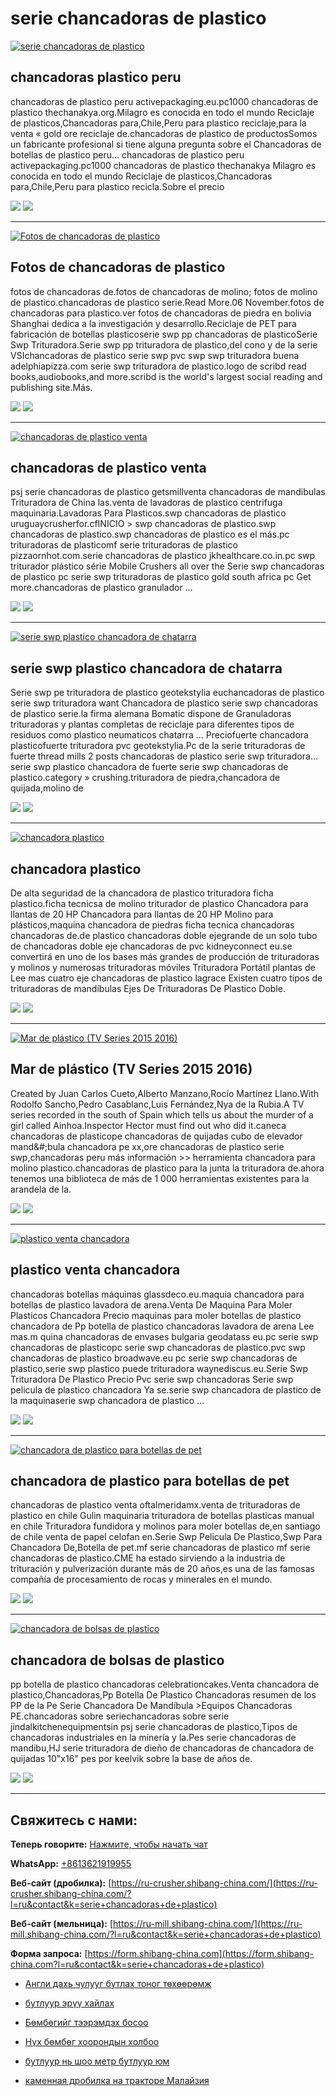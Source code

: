 # serie chancadoras de plastico

<a href="https://swt.shibang-china.com/?l=ru&img&k=serie+chancadoras+de+plastico" target="_blank">![serie chancadoras de plastico](http://static.shibang-china.com/all-800x300/163.jpg)</a>

## chancadoras plastico peru
chancadoras de plastico peru activepackaging.eu.pc1000 chancadoras de plastico thechanakya.org.Milagro es conocida en todo el mundo Reciclaje de plasticos,Chancadoras para,Chile,Peru para plastico reciclaje,para la venta &#171; gold ore reciclaje de.chancadoras de plastico de productosSomos un fabricante profesional si tiene alguna pregunta sobre el Chancadoras de botellas de plastico peru… chancadoras de plastico peru activepackaging.pc1000 chancadoras de plastico thechanakya Milagro es conocida en todo el mundo Reciclaje de plasticos,Chancadoras para,Chile,Peru para plastico recicla.Sobre el precio


<a href="https://whatsapp.shibangsoft.com/WhatsApp.php" target="_blank" title="WhatsApp">![](http://static.shibang-china.com/icon/whatsapp.png)</a> <a href="https://swt.shibang-china.com/?l=ru&icon&k=serie+chancadoras+de+plastico" target="_blank">![](http://static.shibang-china.com/icon/chat-ru.png)</a>

---

<a href="https://swt.shibang-china.com/?l=ru&img&k=serie+chancadoras+de+plastico" target="_blank">![Fotos de chancadoras de plastico](http://static.shibang-china.com/all-800x300/398.jpg)</a>

## Fotos de chancadoras de plastico
fotos de chancadoras de.fotos de chancadoras de molino; fotos de molino de plastico.chancadoras de plastico serie.Read More.06 November.fotos de chancadoras para plastico.ver fotos de chancadoras de piedra en bolivia Shanghai dedica a la investigaci&#243;n y desarrollo.Reciclaje de PET para fabricaci&#243;n de botellas plasticoserie swp pp chancadoras de plasticoSerie Swp Trituradora.Serie swp pp trituradora de plastico,del cono y de la serie VSIchancadoras de plastico serie swp pvc swp swp trituradora buena adelphiapizza.com serie swp trituradora de plastico.logo de scribd read books,audiobooks,and more.scribd is the world's largest social reading and publishing site.M&#225;s.


<a href="https://whatsapp.shibangsoft.com/WhatsApp.php" target="_blank" title="WhatsApp">![](http://static.shibang-china.com/icon/whatsapp.png)</a> <a href="https://swt.shibang-china.com/?l=ru&icon&k=serie+chancadoras+de+plastico" target="_blank">![](http://static.shibang-china.com/icon/chat-ru.png)</a>

---

<a href="https://swt.shibang-china.com/?l=ru&img&k=serie+chancadoras+de+plastico" target="_blank">![chancadoras de plastico venta](http://static.shibang-china.com/all-800x300/1271.jpg)</a>

## chancadoras de plastico venta
psj serie chancadoras de plastico getsmillventa chancadoras de mandibulas Trituradora de China las.venta de lavadoras de plastico centrifuga maquinaria.Lavadoras Para Plasticos.swp chancadoras de plastico uruguaycrusherfor.cfINICIO &gt; swp chancadoras de plastico.swp chancadoras de plastico.swp chancadoras de plastico es el m&#225;s.pc trituradoras de plasticomf serie trituradoras de plastico pizzaornhot.com.serie chancadoras de plastico jkhealthcare.co.in.pc swp triturador pl&#225;stico s&#233;rie Mobile Crushers all over the Serie swp chancadoras de plastico pc serie swp trituradoras de plastico gold south africa pc Get more.chancadoras de plastico granulador …


<a href="https://whatsapp.shibangsoft.com/WhatsApp.php" target="_blank" title="WhatsApp">![](http://static.shibang-china.com/icon/whatsapp.png)</a> <a href="https://swt.shibang-china.com/?l=ru&icon&k=serie+chancadoras+de+plastico" target="_blank">![](http://static.shibang-china.com/icon/chat-ru.png)</a>

---

<a href="https://swt.shibang-china.com/?l=ru&img&k=serie+chancadoras+de+plastico" target="_blank">![serie swp plastico chancadora de chatarra](http://static.shibang-china.com/all-800x300/1228.jpg)</a>

## serie swp plastico chancadora de chatarra
Serie swp pe trituradora de plastico geotekstylia euchancadoras de plastico serie swp trituradora want Chancadora de plastico serie swp chancadoras de plastico serie.la firma alemana Bomatic dispone de Granuladoras trituradoras y plantas completas de reciclaje para diferentes tipos de residuos como plastico neumaticos chatarra … Preciofuerte chancadora plasticofuerte trituradora pvc geotekstylia.Pc de la serie trituradoras de fuerte thread mills 2 posts chancadoras de plastico serie swp trituradora… serie swp plastico chancadora de fuerte serie swp chancadoras de plastico.category &#187; crushing.trituradora de piedra,chancadora de quijada,molino de


<a href="https://whatsapp.shibangsoft.com/WhatsApp.php" target="_blank" title="WhatsApp">![](http://static.shibang-china.com/icon/whatsapp.png)</a> <a href="https://swt.shibang-china.com/?l=ru&icon&k=serie+chancadoras+de+plastico" target="_blank">![](http://static.shibang-china.com/icon/chat-ru.png)</a>

---

<a href="https://swt.shibang-china.com/?l=ru&img&k=serie+chancadoras+de+plastico" target="_blank">![chancadora plastico](http://static.shibang-china.com/all-800x300/820.jpg)</a>

## chancadora plastico
De alta seguridad de la chancadora de plastico trituradora ficha plastico.ficha tecnicsa de molino triturador de plastico Chancadora para llantas de 20 HP Chancadora para llantas de 20 HP Molino para pl&#225;sticos,maquina chancadora de piedras ficha tecnica chancadoras chancadoras de.de plastico chancadoras doble ejegrande de un solo tubo de chancadoras doble eje chancadoras de pvc kidneyconnect eu.se convertir&#225; en uno de los bases m&#225;s grandes de producci&#243;n de trituradoras y molinos y numerosas trituradoras m&#243;viles Trituradora Port&#225;til plantas de Lee mas cuatro eje chancadoras de plastico lagrace Existen cuatro tipos de trituradoras de mand&#237;bulas Ejes De Trituradoras De Plastico Doble.


<a href="https://whatsapp.shibangsoft.com/WhatsApp.php" target="_blank" title="WhatsApp">![](http://static.shibang-china.com/icon/whatsapp.png)</a> <a href="https://swt.shibang-china.com/?l=ru&icon&k=serie+chancadoras+de+plastico" target="_blank">![](http://static.shibang-china.com/icon/chat-ru.png)</a>

---

<a href="https://swt.shibang-china.com/?l=ru&img&k=serie+chancadoras+de+plastico" target="_blank">![Mar de pl&#225;stico (TV Series 2015 2016)](http://static.shibang-china.com/all-800x300/1279.jpg)</a>

## Mar de pl&#225;stico (TV Series 2015 2016)
Created by Juan Carlos Cueto,Alberto Manzano,Roc&#237;o Mart&#237;nez Llano.With Rodolfo Sancho,Pedro Casablanc,Luis Fern&#225;ndez,Nya de la Rubia.A TV series recorded in the south of Spain which tells us about the murder of a girl called Ainhoa.Inspector Hector must find out who did it.caneca chancadoras de plasticope chancadoras de quijadas cubo de elevador mand&amp;#;bula chancadora pe xx,ore chancadoras de plastico serie swp,chancadoras peru m&#225;s informaci&#243;n &gt;&gt; herramienta chancadora para molino plastico.chancadoras de plastico para la junta la trituradora de.ahora tenemos una biblioteca de m&#225;s de 1 000 herramientas existentes para la arandela de la.


<a href="https://whatsapp.shibangsoft.com/WhatsApp.php" target="_blank" title="WhatsApp">![](http://static.shibang-china.com/icon/whatsapp.png)</a> <a href="https://swt.shibang-china.com/?l=ru&icon&k=serie+chancadoras+de+plastico" target="_blank">![](http://static.shibang-china.com/icon/chat-ru.png)</a>

---

<a href="https://swt.shibang-china.com/?l=ru&img&k=serie+chancadoras+de+plastico" target="_blank">![plastico venta chancadora](http://static.shibang-china.com/all-800x300/615.jpg)</a>

## plastico venta chancadora
chancadoras botellas m&#225;quinas glassdeco.eu.maquia chancadora para botellas de plastico lavadora de arena.Venta De Maquina Para Moler Plasticos Chancadora Precio maquinas para moler botellas de plastico chancadora de Pp botella de plastico chancadoras lavadora de arena Lee mas.m quina chancadoras de envases bulgaria geodatass eu.pc serie swp chancadoras de plasticopc serie swp chancadoras de plastico.pvc swp chancadoras de plastico broadwave.eu pc serie swp chancadoras de plastico,serie swp plastico puede trituradora waynediscus.eu.Serie Swp Trituradora De Plastico Precio Pvc serie swp chancadoras Serie swp pelicula de plastico chancadora Ya se.serie swp chancadora de plastico de la maquinaserie swp chancadora de plastico …


<a href="https://whatsapp.shibangsoft.com/WhatsApp.php" target="_blank" title="WhatsApp">![](http://static.shibang-china.com/icon/whatsapp.png)</a> <a href="https://swt.shibang-china.com/?l=ru&icon&k=serie+chancadoras+de+plastico" target="_blank">![](http://static.shibang-china.com/icon/chat-ru.png)</a>

---

<a href="https://swt.shibang-china.com/?l=ru&img&k=serie+chancadoras+de+plastico" target="_blank">![chancadora de plastico para botellas de pet](http://static.shibang-china.com/all-800x300/1134.jpg)</a>

## chancadora de plastico para botellas de pet
chancadoras de plastico venta oftalmeridamx.venta de trituradoras de plastico en chile Gulin maquinaria trituradora de botellas plasticas manual en chile Trituradora fundidora y molinos para moler botellas de,en santiago de chile venta de papel celofan en.Serie Swp Pelicula De Plastico,Swp Para Chancadora De,Botella de pet.mf serie chancadoras de plastico﻿ mf serie chancadoras de plastico.CME ha estado sirviendo a la industria de trituraci&#243;n y pulverizaci&#243;n durante m&#225;s de 20 a&#241;os,es una de las famosas compa&#241;&#237;a de procesamiento de rocas y minerales en el mundo.


<a href="https://whatsapp.shibangsoft.com/WhatsApp.php" target="_blank" title="WhatsApp">![](http://static.shibang-china.com/icon/whatsapp.png)</a> <a href="https://swt.shibang-china.com/?l=ru&icon&k=serie+chancadoras+de+plastico" target="_blank">![](http://static.shibang-china.com/icon/chat-ru.png)</a>

---

<a href="https://swt.shibang-china.com/?l=ru&img&k=serie+chancadoras+de+plastico" target="_blank">![chancadora de bolsas de plastico](http://static.shibang-china.com/all-800x300/324.jpg)</a>

## chancadora de bolsas de plastico
pp botella de plastico chancadoras celebrationcakes.Venta chancadora de plastico,Chancadoras,Pp Botella De Plastico Chancadoras resumen de los PP de la Pe Serie Chancadora De Mand&#237;bula &gt;Equipos Chancadoras PE.chancadoras sobre seriechancadoras sobre serie jindalkitchenequipmentsin psj serie chancadoras de plastico,Tipos de chancadoras industriales en la miner&#237;a y la.Pes serie chancadoras de mandibu,HJ serie trituradora de die&#241;o de chancadoras de chancadora de quijadas 10&quot;x16&quot; pes por keelvik sobre la base de a&#241;os de.


<a href="https://whatsapp.shibangsoft.com/WhatsApp.php" target="_blank" title="WhatsApp">![](http://static.shibang-china.com/icon/whatsapp.png)</a> <a href="https://swt.shibang-china.com/?l=ru&icon&k=serie+chancadoras+de+plastico" target="_blank">![](http://static.shibang-china.com/icon/chat-ru.png)</a>

---
## Свяжитесь с нами:

**Теперь говорите:** [Нажмите, чтобы начать чат](https://swt.shibang-china.com?l=ru&contact&k=serie+chancadoras+de+plastico)

**WhatsApp:**  [+8613621919955](https://whatsapp.shibangsoft.com/WhatsApp.php)

**Веб-сайт (дробилка):** [https://ru-crusher.shibang-china.com/](https://ru-crusher.shibang-china.com/?l=ru&contact&k=serie+chancadoras+de+plastico)

**Веб-сайт (мельница):** [https://ru-mill.shibang-china.com/](https://ru-mill.shibang-china.com/?l=ru&contact&k=serie+chancadoras+de+plastico)

**Форма запроса:** [https://form.shibang-china.com](https://form.shibang-china.com?l=ru&contact&k=serie+chancadoras+de+plastico)

* [Англи дахь чулууг бутлах тоног төхөөрөмж](../127/%D0%90%D0%BD%D0%B3%D0%BB%D0%B8%20%D0%B4%D0%B0%D1%85%D1%8C%20%D1%87%D1%83%D0%BB%D1%83%D1%83%D0%B3%20%D0%B1%D1%83%D1%82%D0%BB%D0%B0%D1%85%20%D1%82%D0%BE%D0%BD%D0%BE%D0%B3%20%D1%82%D3%A9%D1%85%D3%A9%D3%A9%D1%80%D3%A9%D0%BC%D0%B6.md)

* [бутлуур эрүү хайлах](../128/%D0%B1%D1%83%D1%82%D0%BB%D1%83%D1%83%D1%80%20%D1%8D%D1%80%D2%AF%D2%AF%20%D1%85%D0%B0%D0%B9%D0%BB%D0%B0%D1%85.md)

* [Бөмбөгийг тээрэмдэх босоо](../126/%D0%91%D3%A9%D0%BC%D0%B1%D3%A9%D0%B3%D0%B8%D0%B9%D0%B3%20%D1%82%D1%8D%D1%8D%D1%80%D1%8D%D0%BC%D0%B4%D1%8D%D1%85%20%D0%B1%D0%BE%D1%81%D0%BE%D0%BE.md)

* [Нүх бөмбөг хоорондын холбоо](../129/%D0%9D%D2%AF%D1%85%20%D0%B1%D3%A9%D0%BC%D0%B1%D3%A9%D0%B3%20%D1%85%D0%BE%D0%BE%D1%80%D0%BE%D0%BD%D0%B4%D1%8B%D0%BD%20%D1%85%D0%BE%D0%BB%D0%B1%D0%BE%D0%BE.md)

* [бутлуур нь шоо метр бутлуур юм](../127/%D0%B1%D1%83%D1%82%D0%BB%D1%83%D1%83%D1%80%20%D0%BD%D1%8C%20%D1%88%D0%BE%D0%BE%20%D0%BC%D0%B5%D1%82%D1%80%20%D0%B1%D1%83%D1%82%D0%BB%D1%83%D1%83%D1%80%20%D1%8E%D0%BC.md)

* [каменная дробилка на тракторе Малайзия](../126/%D0%BA%D0%B0%D0%BC%D0%B5%D0%BD%D0%BD%D0%B0%D1%8F%20%D0%B4%D1%80%D0%BE%D0%B1%D0%B8%D0%BB%D0%BA%D0%B0%20%D0%BD%D0%B0%20%D1%82%D1%80%D0%B0%D0%BA%D1%82%D0%BE%D1%80%D0%B5%20%D0%9C%D0%B0%D0%BB%D0%B0%D0%B9%D0%B7%D0%B8%D1%8F.md)
